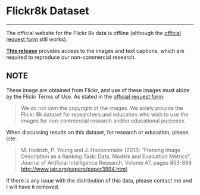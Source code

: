 # Flickr8k Dataset
------------------

The official website for the Flickr 8k data is offline (although the [official request form](https://illinois.edu/fb/sec/1713398) still works).

[**This release**](https://github.com/rpeloff/Flickr8k/releases) provides access to the images and text captions, which are required to reproduce our non-commercial research.

NOTE
----
These image are obtained from Flickr, and use of these images must abide by the Flickr Terms of Use. As stated in the [official request form](https://illinois.edu/fb/sec/1713398):
> We do not own the copyright of the images. We solely provide the Flickr 8k dataset for researchers and educators who wish to use the images for non-commercial research and/or educational purposes.

When discussing results on this dataset, for research or education, please cite:
> M. Hodosh, P. Young and J. Hockenmaier (2013) "Framing Image Description as a Ranking Task: Data, Models and Evaluation Metrics", Journal of Artificial Intelligence Research, Volume 47, pages 853-899 http://www.jair.org/papers/paper3994.html.

If there is any issue with the distribution of this data, please contact me and I will have it removed.
